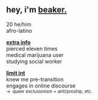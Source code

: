 <p align="center">

  ## hey, i'm **<ins>beaker.</ins>**

20 he/him\
afro-latino

**<ins>extra info</ins>**\
pierced eleven times\
medical marijuana user\
studying social worker


**<ins>limit int</ins>**\
knew me pre-transition\
engages in online discourse\
<sup> → queer exclusionism + anti/proship, etc. </sup>
</p>
